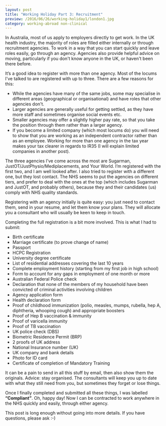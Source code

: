 ```yaml
---
layout: post
title: "Working Holiday Part 3: Recruitment"
preview: /2016/06/26/working-holiday1/london1.jpg
category: working-abroad non-clinical
---
```



In Australia, most of us apply to employers directly to get work. 
In the UK health industry, the majority of roles are filled either internally 
or through recruitment agencies. To work in a way that you can start quickly 
and leave roles easily, go through an agency. 
Agencies also provide helpful advice on moving, particularly if you don't know 
anyone in the UK, or haven't been there before.

It’s a good idea to register with more than one agency. Most of the locums I've 
talked to are registered with up to three. There are a few reasons for this:

* While the agencies have many of the same jobs, some may specialise in different areas (geographical or organisational) and have roles that other agencies don't.
* Larger agencies are generally useful for getting settled, as they have more staff and sometimes organise social events etc.
* Smaller agencies may offer a slightly higher pay rate, so that you take the position through them rather than a larger agency.
* If you become a limited company (which most locums do) you will need to show that you are working as an independent contractor rather than as an employee. Working for more than one agency in the tax year makes your tax clearer in regards to IR35 (I will explain limited companies in another post).

The three agencies I’ve come across the most are Sugarman, JustOT/JustPhysio/Mediplacements, 
and Your World. I’m registered with the first two, and I am well looked after. 
I also tried to register with a different one, but they lost contact. The NHS seems 
to put the agencies on different tiers, and prefer to deal with the ones at the top 
(which includes Sugarman and JustOT, and probably others), because they and their 
candidates (us) comply with NHS quality standards. 

Registering with an agency initially is quite easy: you just need to contact them, 
send in your resume, and let them know your plans. They will allocate you a consultant 
who will usually be keen to keep in touch.

Completing the full registration is a bit more involved. This is what I had to submit:

* Birth certificate
* Marriage certificate (to prove change of name)
* Passport
* HCPC Registration
* University degree certificate
* List of residential addresses covering the last 10 years
* Complete employment history (starting from my first job in high school)
* Form to account for any gaps in employment of one month or more
* Australian Federal Police check
* Declaration that none of the members of my household have been convicted of criminal activities involving children
* Agency application form
* Health declaration form
* Proof of childhood immunization (polio, measles, mumps, rubella, hep A, diphtheria, whooping cough) and appropriate boosters
* Proof of Hep B vaccination & immunity
* Proof of varicella immunity
* Proof of TB vaccination 
* UK police check (DBS)
* Biometric Residence Permit (BRP)
* 2 proofs of UK address 
* National Insurance number (UK)
* UK company and bank details
* Photo for ID card
* Certificate of completion of Mandatory Training

It can be a pain to send in all this stuff by email, then also show them the originals. 
Advice: stay organised. The consultants will keep you up to date with what they 
still need from you, but sometimes they forget or lose things.

Once I finally completed and submitted all these things, I was labelled **“Compliant”**. 
Oh, happy day! Now I can be contracted to work anywhere in the NHS quickly and easily, through either agency. 

This post is long enough without going into more details. If you have questions, please ask :-)

